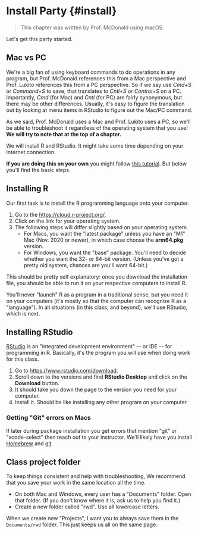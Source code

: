 # Install Party {#install}

> This chapter was written by Prof. McDonald using macOS.

Let's get this party started.

## Mac vs PC

We're a big fan of using keyboard commands to do operations in any program, but Prof. McDonald references this from a Mac perspective and Prof. Lukito references this from a PC perspective. So if we say use *Cmd+S* or *Command+S* to save, that translates to *Cntl+S* or *Control+S* on a PC. Importantly, *Cmd* (for Mac) and *Cntl* (for PC) are fairly synonymous, but there may be other differences. Usually, it's easy to figure the translation out by looking at menu items in RStudio to figure out the Mac/PC command.

As we said, Prof. McDonald uses a Mac and Prof. Lukito uses a PC, so we'll be able to troubleshoot it regardless of the operating system that you use! **We will try to note that at the top of a chapter.**

We will install R and RStudio. It might take some time depending on your Internet connection.

**If you are doing this on your own** you might follow [this tutorial](https://learnr-examples.shinyapps.io/ex-setup-r/). But below you'll find the basic steps.

## Installing R

Our first task is to install the R programming language onto your computer. 

1. Go to the <https://cloud.r-project.org/>.
1. Click on the link for your operating system.
1. The following steps will differ slightly based on your operating system.
    + For Macs, you want the "latest package" unless you have an "M1" Mac (Nov. 2020 or newer), in which case choose the **arm64.pkg** version.
    + For Windows, you want the "base" package. You'll need to decide whether you want the 32- or 64-bit version. (Unless you've got a pretty old system, chances are you'll want 64-bit.)

This should be pretty self explanatory: once you download the installation file, you should be able to run it on your respective computers to install R.

You'll never "launch" R as a program in a traditional sense, but you need it on your computers (it's mostly so that the computer can recognize R as a "language"). In all situations (in this class, and beyond), we'll use RStudio, which is next.

## Installing RStudio

[RStudio](https://www.rstudio.com/) is an "integrated development environment" -- or IDE -- for programming in R. Basically, it's the program you will use when doing work for this class.

1. Go to <https://www.rstudio.com/download>.
2. Scroll down to the versions and find **RStudio Desktop** and click on the **Download** button.
3. It should take you down the page to the version you need for your computer.
4. Install it. Should be like installing any other program on your computer.

### Getting "Git" errors on Macs

If later during package installation you get errors that mention "git" or "xcode-select" then reach out to your instructor. We'll likely have you install [Homebrew](https://brew.sh/) and [git](https://git-scm.com/download/mac).

## Class project folder

To keep things consistent and help with troubleshooting, We recommend that you save your work in the same location all the time.

- On both Mac and Windows, every user has a "Documents" folder. Open that folder. (If you don't know where it is, ask us to help you find it.)
- Create a new folder called "rwd". Use all lowercase letters.

When we create new "Projects", I want you to always save them in the `Documents/rwd` folder. This just keeps us all on the same page.

